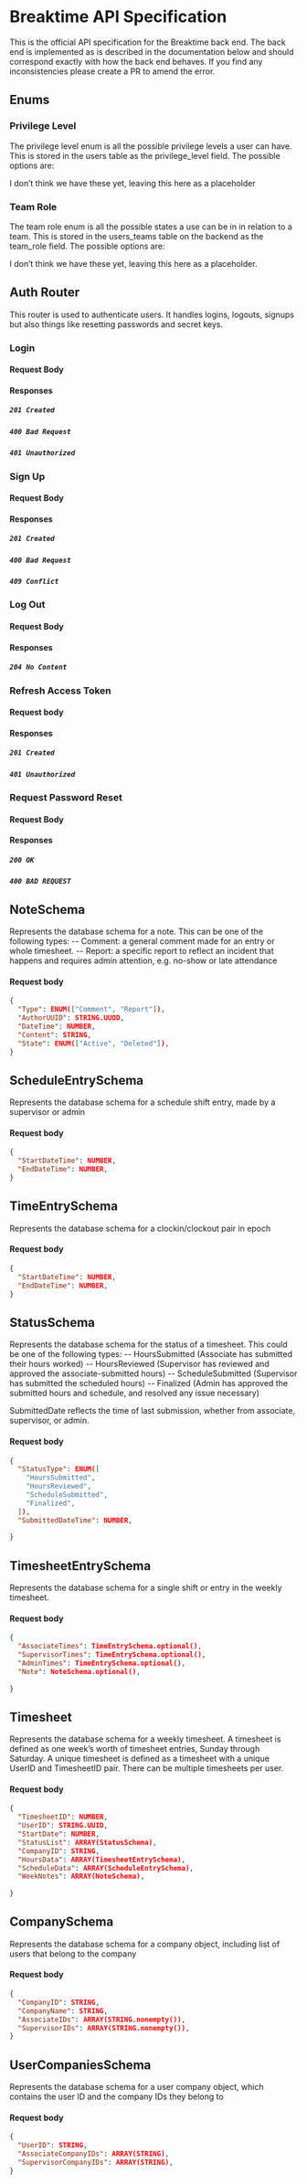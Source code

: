 # Breaktime API Specification
This is the official API specification for the Breaktime back end. The back end is implemented as is described in the documentation below and should correspond exactly with how the back end behaves. If you find any inconsistencies please create a PR to amend the error.


## Enums
   
### Privilege Level

The privilege level enum is all the possible privilege levels a user can have. This is stored in the users table as the privilege_level field. The possible options are:

I don’t think we have these yet, leaving this here as a placeholder

### Team Role

The team role enum is all the possible states a use can be in in relation to a team. This is stored in the users_teams table on the backend as the team_role field. The possible options are:

I don’t think we have these yet, leaving this here as a placeholder.

## Auth Router

This router is used to authenticate users. It handles logins, logouts, signups but also things like resetting passwords and secret keys. 

### Login



#### Request Body


#### Responses

##### `201 Created`


##### `400 Bad Request`

##### `401 Unauthorized`

### Sign Up

#### Request Body

#### Responses

##### `201 Created`
 
##### `400 Bad Request`

##### `409 Conflict`

### Log Out


#### Request Body


#### Responses

##### `204 No Content`

### Refresh Access Token



#### Request body


#### Responses

##### `201 Created`


##### `401 Unauthorized`
### Request Password Reset


#### Request Body


#### Responses

##### `200 OK`


##### `400 BAD REQUEST`


## NoteSchema
 
 Represents the database schema for a note. This can be one of the following types:
  -- Comment: a general comment made for an entry or whole timesheet.
  -- Report: a specific report to reflect an incident that happens and requires admin attention, e.g. no-show or late attendance

#### Request body

```json
{
  "Type": ENUM(["Comment", "Report"]),
  "AuthorUUID": STRING.UUOD,
  "DateTime": NUMBER,
  "Content": STRING,
  "State": ENUM(["Active", "Deleted"]),
}
```


## ScheduleEntrySchema

Represents the database schema for a schedule shift entry, made by a supervisor or admin

#### Request body

```json
{
  "StartDateTime": NUMBER,
  "EndDateTime": NUMBER,
}
```


## TimeEntrySchema

Represents the database schema for a clockin/clockout pair in epoch

#### Request body

```json
{
  "StartDateTime": NUMBER,
  "EndDateTime": NUMBER,
}
```


## StatusSchema

 Represents the database schema for the status of a timesheet. This could be one of the following types:
  -- HoursSubmitted (Associate has submitted their hours worked)
  -- HoursReviewed (Supervisor has reviewed and approved the associate-submitted hours)
  -- ScheduleSubmitted (Supervisor has submitted the scheduled hours)
  -- Finalized (Admin has approved the submitted hours and schedule, and resolved any issue necessary)
 
  SubmittedDate reflects the time of last submission, whether from associate, supervisor, or admin.

#### Request body

```json
{
  "StatusType": ENUM([
    "HoursSubmitted",
    "HoursReviewed",
    "ScheduleSubmitted",
    "Finalized",
  ]),
  "SubmittedDateTime": NUMBER,
    
}
```


## TimesheetEntrySchema

Represents the database schema for a single shift or entry in the weekly timesheet.

#### Request body

```json
{
  "AssociateTimes": TimeEntrySchema.optional(),
  "SupervisorTimes": TimeEntrySchema.optional(),
  "AdminTimes": TimeEntrySchema.optional(),
  "Note": NoteSchema.optional(),
    
}
```


## Timesheet

Represents the database schema for a weekly timesheet. A timesheet is defined as one week’s worth of timesheet entries, Sunday through Saturday. A unique timesheet is defined as a timesheet with a unique UserID and TimesheetID pair. There can be multiple timesheets per user.

#### Request body

```json
{
  "TimesheetID": NUMBER,
  "UserID": STRING.UUID,
  "StartDate": NUMBER,
  "StatusList": ARRAY(StatusSchema),
  "CompanyID": STRING,
  "HoursData": ARRAY(TimesheetEntrySchema),
  "ScheduleData": ARRAY(ScheduleEntrySchema),
  "WeekNotes": ARRAY(NoteSchema),
    
}
```


## CompanySchema

Represents the database schema for a company object, including list of users that belong to the company

#### Request body

```json
{
  "CompanyID": STRING,
  "CompanyName": STRING,
  "AssociateIDs": ARRAY(STRING.nonempty()),
  "SupervisorIDs": ARRAY(STRING.nonempty()),  
}
```


## UserCompaniesSchema

Represents the database schema for a user company object, which contains the user ID and the company IDs they belong to

#### Request body

```json
{
  "UserID": STRING,
  "AssociateCompanyIDs": ARRAY(STRING),
  "SupervisorCompanyIDs": ARRAY(STRING), 
}
```
